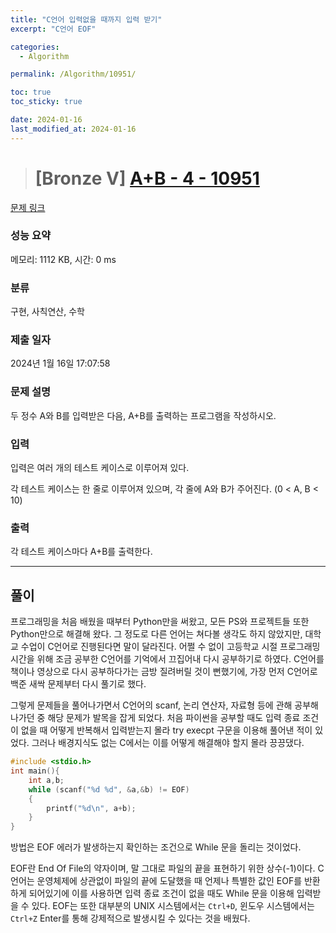 ```yaml
---
title: "C언어 입력없을 때까지 입력 받기"
excerpt: "C언어 EOF"

categories:
  - Algorithm

permalink: /Algorithm/10951/

toc: true
toc_sticky: true

date: 2024-01-16
last_modified_at: 2024-01-16
---
```


> # [Bronze V] [A+B - 4 - 10951](https://www.acmicpc.net/problem/10951)

[문제 링크](https://www.acmicpc.net/problem/10951) 

### 성능 요약

메모리: 1112 KB, 시간: 0 ms

### 분류

구현, 사칙연산, 수학

### 제출 일자

2024년 1월 16일 17:07:58

### 문제 설명

<p>두 정수 A와 B를 입력받은 다음, A+B를 출력하는 프로그램을 작성하시오.</p>

### 입력 

 <p>입력은 여러 개의 테스트 케이스로 이루어져 있다.</p>

<p>각 테스트 케이스는 한 줄로 이루어져 있으며, 각 줄에 A와 B가 주어진다. (0 < A, B < 10)</p>

### 출력 

 <p>각 테스트 케이스마다 A+B를 출력한다.</p>

--- 

## 풀이

프로그래밍을 처음 배웠을 때부터 Python만을 써왔고, 모든 PS와 프로젝트들 또한 Python만으로 해결해 왔다. 그 정도로 다른 언어는 쳐다볼 생각도 하지 않았지만, 대학교 수업이 C언어로 진행된다면 말이 달라진다. 어쩔 수 없이 고등학교 시절 프로그래밍 시간을 위해 조금 공부한 C언어를 기억에서 끄집어내 다시 공부하기로 하였다. C언어를 책이나 영상으로 다시 공부하다가는 금방 질려버릴 것이 뻔했기에, 가장 먼저 C언어로 백준 새싹 문제부터 다시 풀기로 했다.

그렇게 문제들을 풀어나가면서 C언어의 scanf, 논리 연산자, 자료형 등에 관해 공부해 나가던 중 해당 문제가 발목을 잡게 되었다. 처음 파이썬을 공부할 때도 입력 종료 조건이 없을 때 어떻게 반복해서 입력받는지 몰라 try execpt 구문을 이용해 풀어낸 적이 있었다. 그러나 배경지식도 없는 C에서는 이를 어떻게 해결해야 할지 몰라 끙끙댔다. 

```c
#include <stdio.h>
int main(){
    int a,b;
    while (scanf("%d %d", &a,&b) != EOF)
    {
        printf("%d\n", a+b);
    }
}
```

방법은 EOF 에러가 발생하는지 확인하는 조건으로 While 문을 돌리는 것이었다. 

EOF란 End Of File의 약자이며, 말 그대로 파일의 끝을 표현하기 위한 상수(-1)이다. C언어는 운영체제에 상관없이 파일의 끝에 도달했을 때 언제나 특별한 값인 EOF를 반환하게 되어있기에 이를 사용하면 입력 종료 조건이 없을 때도 While 문을 이용해 입력받을 수 있다. EOF는 또한 대부분의 UNIX 시스템에서는 `Ctrl+D`, 윈도우 시스템에서는 `Ctrl+Z` Enter를 통해 강제적으로 발생시킬 수 있다는 것을 배웠다.